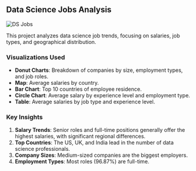 
## Data Science Jobs Analysis

![DS Jobs](https://github.com/user-attachments/assets/2451177c-a61f-47e0-bef1-4335add0ea83)

This project analyzes data science job trends, focusing on salaries, job types, and geographical distribution.

### Visualizations Used
- **Donut Charts**: Breakdown of companies by size, employment types, and job roles.
- **Map**: Average salaries by country.
- **Bar Chart**: Top 10 countries of employee residence.
- **Circle Chart**: Average salary by experience level and employment type.
- **Table**: Average salaries by job type and experience level.

### Key Insights
1. **Salary Trends**: Senior roles and full-time positions generally offer the highest salaries, with significant regional differences.
2. **Top Countries**: The US, UK, and India lead in the number of data science professionals.
3. **Company Sizes**: Medium-sized companies are the biggest employers.
4. **Employment Types**: Most roles (96.87%) are full-time.
